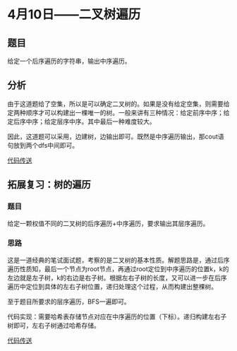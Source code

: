 # 4月10日——二叉树遍历

## 题目

给定一个后序遍历的字符串，输出中序遍历。

## 分析

由于这道题给了空集，所以是可以确定二叉树的。如果是没有给定空集，则需要给定两种顺序才可以构建出一棵唯一的树。一般来讲有三种情况：给定前序中序；给定后序中序；给定层序中序。其中最后一种难度较大。

因此，这道题可以采用，边建树，边输出即可。既然是中序遍历输出，那cout语句放到两个dfs中间即可。

[代码传送](./01-3384.cpp)

## 拓展复习：树的遍历 

### 题目

给定一颗权值不同的二叉树的后序遍历+中序遍历，要求输出其层序遍历。

### 思路

这是一道经典的笔试面试题，考察的是二叉树的基本性质。解题思路是，通过后序遍历性质知，最后一个节点为root节点，再通过root定位到中序遍历的位置k，k的左边就是左子树，k的右边是右子树。根据左右子树的长度，又可以进一步在后序遍历中定位到具体的左右子树位置，递归处理这个过程，从而构建出整棵树。

至于题目所要求的层序遍历，BFS一遍即可。

代码实现：需要哈希表存储节点对应在中序遍历的位置（下标）。递归构建左右子树即可，左右子树通过哈希存储。

[代码传送](./01-1497.cpp)